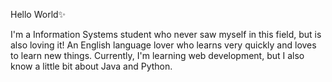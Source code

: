 Hello World✨

I'm a Information Systems student who never saw myself in this field, but is also loving it! An English language lover who learns very quickly and loves to learn new things. Currently, I'm learning web development, but I also know a little bit about Java and Python. 

